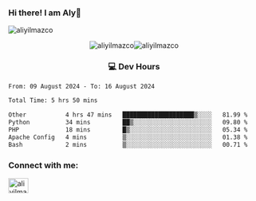 ### Hi there! I am Aly👋

<p align="left"> <img src="https://komarev.com/ghpvc/?username=aliyilmazco&label=Profile%20views&color=0e75b6&style=flat" alt="aliyilmazco" /> </p>
<p align="center"><img align="center" src="https://github-readme-stats.vercel.app/api?username=aliyilmazco&show_icons=true&locale=en" alt="aliyilmazco" /><img align="center" src="https://github-readme-streak-stats.herokuapp.com/?user=aliyilmazco&" alt="aliyilmazco" /></p>

<h3 align="center">💻 Dev Hours</h3>

<!--START_SECTION:waka-->

```txt
From: 09 August 2024 - To: 16 August 2024

Total Time: 5 hrs 50 mins

Other           4 hrs 47 mins   ████████████████████▒░░░░   81.99 %
Python          34 mins         ██▒░░░░░░░░░░░░░░░░░░░░░░   09.80 %
PHP             18 mins         █▒░░░░░░░░░░░░░░░░░░░░░░░   05.34 %
Apache Config   4 mins          ▒░░░░░░░░░░░░░░░░░░░░░░░░   01.38 %
Bash            2 mins          ▒░░░░░░░░░░░░░░░░░░░░░░░░   00.71 %
```

<!--END_SECTION:waka-->

<h3 align="left">Connect with me:</h3>
<p align="left">
<a href="https://linkedin.com/in/aliyilmazco" target="blank"><img align="center" src="https://raw.githubusercontent.com/rahuldkjain/github-profile-readme-generator/master/src/images/icons/Social/linked-in-alt.svg" alt="aliyilmazco" height="30" width="40" /></a>
</p>
